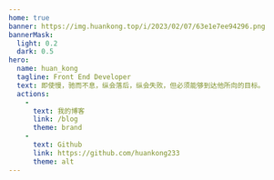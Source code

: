 ```yaml
---
home: true
banner: https://img.huankong.top/i/2023/02/07/63e1e7ee94296.png
bannerMask: 
  light: 0.2
  dark: 0.5
hero: 
  name: huan_kong
  tagline: Front End Developer
  text: 即使慢，驰而不息，纵会落后，纵会失败，但必须能够到达他所向的目标。
  actions: 
    - 
      text: 我的博客
      link: /blog
      theme: brand
    - 
      text: Github
      link: https://github.com/huankong233
      theme: alt
---
```

